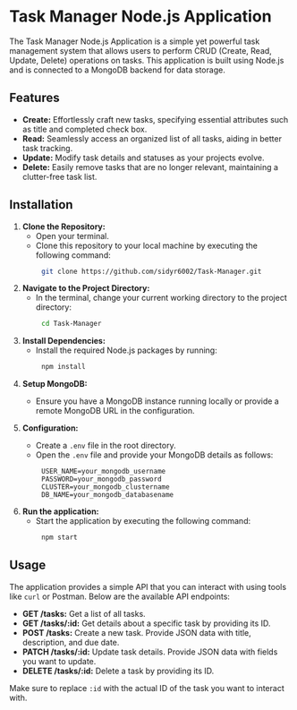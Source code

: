 # Task Manager Node.js Application

The Task Manager Node.js Application is a simple yet powerful task management system that allows users to perform CRUD (Create, Read, Update, Delete) operations on tasks. This application is built using Node.js and is connected to a MongoDB backend for data storage.

## Features

- **Create:** Effortlessly craft new tasks, specifying essential attributes such as title and completed check box.
- **Read:** Seamlessly access an organized list of all tasks, aiding in better task tracking.
- **Update:** Modify task details and statuses as your projects evolve.
- **Delete:** Easily remove tasks that are no longer relevant, maintaining a clutter-free task list.

## Installation

1. **Clone the Repository:** 
    - Open your terminal.
    - Clone this repository to your local machine by executing the following command:

```bash
        git clone https://github.com/sidyr6002/Task-Manager.git
```
2. **Navigate to the Project Directory:**
    - In the terminal, change your current working directory to the project directory:

```bash
        cd Task-Manager
```

3. **Install Dependencies:** 
    - Install the required Node.js packages by running:

```bash
        npm install
``` 
4. **Setup MongoDB:** 
    - Ensure you have a MongoDB instance running locally or provide a remote MongoDB URL in the configuration.

5. **Configuration:** 
    - Create a `.env` file in the root directory.
    - Open the `.env` file and provide your MongoDB details as follows:

```plaintext
        USER_NAME=your_mongodb_username
        PASSWORD=your_mongodb_password
        CLUSTER=your_mongodb_clustername
        DB_NAME=your_mongodb_databasename
```

6. **Run the application:** 
    - Start the application by executing the following command:
```bash
        npm start
```

## Usage

The application provides a simple API that you can interact with using tools like `curl` or Postman. Below are the available API endpoints:

- **GET /tasks:** Get a list of all tasks.
- **GET /tasks/\:id:** Get details about a specific task by providing its ID.
- **POST /tasks:** Create a new task. Provide JSON data with title, description, and due date.
- **PATCH /tasks/\:id:** Update task details. Provide JSON data with fields you want to update.
- **DELETE /tasks/\:id:** Delete a task by providing its ID.

Make sure to replace `:id` with the actual ID of the task you want to interact with.

